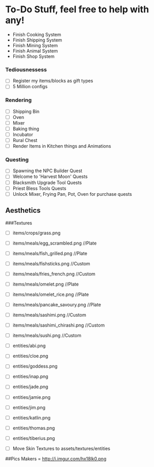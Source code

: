 # To-Do Stuff, feel free to help with any!
- Finish Cooking System
- Finish Shipping System
- Finish Mining System
- Finish Animal System
- Finish Shop System

### Tediousnessess
- [ ] Register my items/blocks as gift types
- [ ] 5 Million configs

### Rendering
- [ ] Shipping Bin
- [ ] Oven
- [ ] Mixer
- [ ] Baking thing
- [ ] Incubator
- [ ] Rural Chest
- [ ] Render Items in Kitchen things and Animations

### Questing
- [ ] Spawning the NPC Builder Quest
- [ ] Welcome to 'Harvest Moon' Quests
- [ ] Blacksmith Upgrade Tool Quests
- [ ] Priest Bless Tools Quests
- [ ] Unlock Mixer, Frying Pan, Pot, Oven for purchase quests

## Aesthetics 
###Textures
- [ ] items/crops/grass.png 
- [ ] items/meals/egg_scrambled.png //Plate
- [ ] items/meals/fish_grilled.png //Plate
- [ ] items/meals/fishsticks.png //Custom
- [ ] items/meals/fries_french.png //Custom
- [ ] items/meals/omelet.png //Plate
- [ ] items/meals/omelet_rice.png //Plate
- [ ] items/meals/pancake_savoury.png //Plate
- [ ] items/meals/sashimi.png //Custom
- [ ] items/meals/sashimi_chirashi.png //Custom
- [ ] items/meals/sushi.png //Custom
- [ ] entities/abi.png
- [ ] entities/cloe.png
- [ ] entities/goddess.png
- [ ] entities/inap.png
- [ ] entities/jade.png
- [ ] entities/jamie.png
- [ ] entities/jim.png
- [ ] entities/katlin.png
- [ ] entities/thomas.png
- [ ] entities/tiberius.png

- [ ] Move Skin Textures to assets/textures/entities

##Pics
Makers = http://i.imgur.com/hx18lk0.png
